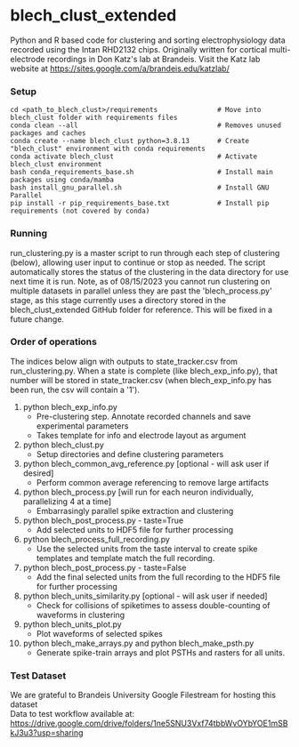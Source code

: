 # blech_clust_extended

Python and R based code for clustering and sorting electrophysiology data
recorded using the Intan RHD2132 chips.  Originally written for cortical
multi-electrode recordings in Don Katz's lab at Brandeis. Visit the Katz lab
website at https://sites.google.com/a/brandeis.edu/katzlab/

### Setup
```
cd <path_to_blech_clust>/requirements               # Move into blech_clust folder with requirements files
conda clean --all                                   # Removes unused packages and caches
conda create --name blech_clust python=3.8.13       # Create "blech_clust" environment with conda requirements
conda activate blech_clust                          # Activate blech_clust environment
bash conda_requirements_base.sh                     # Install main packages using conda/mamba
bash install_gnu_parallel.sh                        # Install GNU Parallel
pip install -r pip_requirements_base.txt            # Install pip requirements (not covered by conda)
```
### Running
run_clustering.py is a master script to run through each step of clustering (below), allowing user input to continue or stop as needed. The script automatically stores the status of the clustering in the data directory for use next time it is run. Note, as of 08/15/2023 you cannot run clustering on multiple datasets in parallel unless they are past the 'blech_process.py' stage, as this stage currently uses a directory stored in the blech_clust_extended GitHub folder for reference. This will be fixed in a future change.

### Order of operations
The indices below align with outputs to state_tracker.csv from run_clustering.py. When a state is complete (like blech_exp_info.py), that number will be stored in state_tracker.csv (when blech_exp_info.py has been run, the csv will contain a '1').

1. python blech_exp_info.py  
    - Pre-clustering step. Annotate recorded channels and save experimental parameters  
    - Takes template for info and electrode layout as argument
2. python blech_clust.py  
    - Setup directories and define clustering parameters  
3. python blech_common_avg_reference.py  [optional - will ask user if desired]
    - Perform common average referencing to remove large artifacts  
4. python blech_process.py [will run for each neuron individually, parallelizing 4 at a time]
    - Embarrasingly parallel spike extraction and clustering  
5. python blech_post_process.py - taste=True
    - Add selected units to HDF5 file for further processing
6. python blech_process_full_recording.py
    - Use the selected units from the taste interval to create spike templates and template match the full recording.
7. python blech_post_process.py - taste=False
    - Add the final selected units from the full recording to the HDF5 file for further processing
8. python blech_units_similarity.py  [optional - will ask user if needed]
    - Check for collisions of spiketimes to assess double-counting of waveforms in clustering
9. python blech_units_plot.py  
    - Plot waveforms of selected spikes  
10. python blech_make_arrays.py and python blech_make_psth.py
    - Generate spike-train arrays and plot PSTHs and rasters for all units.

### Test Dataset
We are grateful to Brandeis University Google Filestream for hosting this dataset <br>
Data to test workflow available at:<br>
https://drive.google.com/drive/folders/1ne5SNU3Vxf74tbbWvOYbYOE1mSBkJ3u3?usp=sharing

